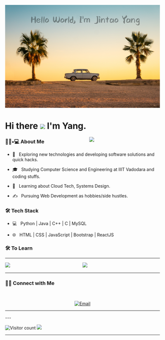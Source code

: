 ![Welcome!](https://github.com/JintaoYang18/JintaoYang18/blob/main/yang-github-page.jpg)

# Hi there <img src="https://c.tenor.com/nebZyl8oN7IAAAAi/wave-hello.gif" width="40px">  I'm Yang. 

<img align='right' src="https://media.giphy.com/media/13HBDT4QSTpveU/giphy.gif" width="230px">


<h3> 👨🏻•💻 About Me </h3>



- 🤔 &nbsp; Exploring new technologies and developing software solutions and quick hacks.

- 🎓 &nbsp; Studying Computer Science and Engineering at IIIT Vadodara and coding stuffs.

- 🌱 &nbsp; Learning about Cloud Tech, Systems Design.

- ✍️ &nbsp; Pursuing Web Development as hobbies/side hustles.



<h3>🛠 Tech Stack</h3>



- 💻 &nbsp; Python | Java | C++ | C | MySQL

- 🌐 &nbsp; HTML | CSS | JavaScript | Bootstrap | ReactJS

<!--

- 🛢 &nbsp; MySQL | MongoDB

- 🔧 &nbsp; Git | Markdown | Selenium | Tidyverse

- 🖥 &nbsp; Illustrator| Photoshop | InDesign

-->



<h3>🛠 To Learn</h3>

<!-- - 🔧 &nbsp; AWS | Docker🐳 | Firebase | flask -->

<hr>



<!-- <br/><br/>

[![Shivam's GitHub Stats](https://github-readme-stats.vercel.app/api?username=JintaoYang18&show_icons=true)](https://github.com/JintaoYang18)

<br/>

<br/>

![Top Langs](https://github-readme-stats.vercel.app/api/top-langs/?username=JintaoYang18&show_icons=true)

<br><br>
 -->
 
<p align="center">
<img align="left" src="https://github-readme-stats.vercel.app/api?username=JintaoYang18&show_icons=true" />

<img float="right" src="https://github-readme-stats.vercel.app/api/top-langs/?username=JintaoYang18&show_icons=true" />

</p>

<hr>



<h3> 🤝🏻 Connect with Me </h3>

<br>
<p align="center">
<a href="mailto:colsonyang212@gmail.com"><img alt="Email" src="https://img.shields.io/badge/Email-colsonyang212@gmail.com-blue?style=flat-square&logo=gmail"></a>
</p>
<hr>
---


![Visitor count](https://visitor-badge.laobi.icu/badge?page_id=JintaoYang18.JintaoYang18)   <img src="https://media.giphy.com/media/dxn6fRlTIShoeBr69N/giphy.gif" width="30">





<hr>


